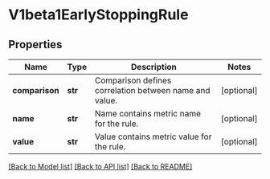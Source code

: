 # V1beta1EarlyStoppingRule

## Properties
Name | Type | Description | Notes
------------ | ------------- | ------------- | -------------
**comparison** | **str** | Comparison defines correlation between name and value. | [optional] 
**name** | **str** | Name contains metric name for the rule. | [optional] 
**value** | **str** | Value contains metric value for the rule. | [optional] 

[[Back to Model list]](../README.md#documentation-for-models) [[Back to API list]](../README.md#documentation-for-api-endpoints) [[Back to README]](../README.md)



